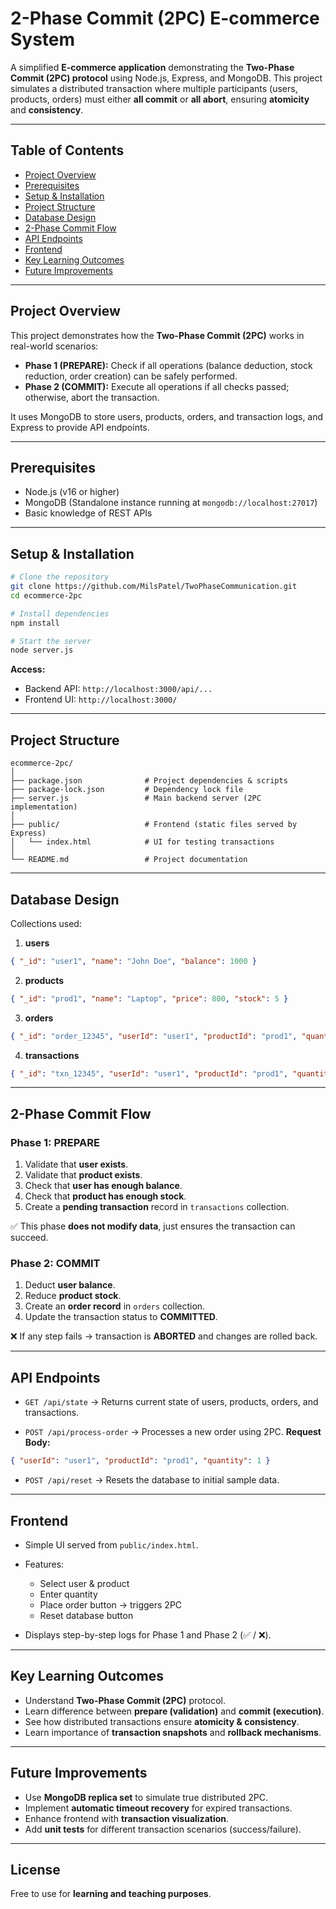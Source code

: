 # 2-Phase Commit (2PC) E-commerce System

A simplified **E-commerce application** demonstrating the **Two-Phase Commit (2PC) protocol** using Node.js, Express, and MongoDB. This project simulates a distributed transaction where multiple participants (users, products, orders) must either **all commit** or **all abort**, ensuring **atomicity** and **consistency**.

---

## Table of Contents

* [Project Overview](#project-overview)
* [Prerequisites](#prerequisites)
* [Setup & Installation](#setup--installation)
* [Project Structure](#project-structure)
* [Database Design](#database-design)
* [2-Phase Commit Flow](#2-phase-commit-flow)
* [API Endpoints](#api-endpoints)
* [Frontend](#frontend)
* [Key Learning Outcomes](#key-learning-outcomes)
* [Future Improvements](#future-improvements)

---

## Project Overview

This project demonstrates how the **Two-Phase Commit (2PC)** works in real-world scenarios:

* **Phase 1 (PREPARE):** Check if all operations (balance deduction, stock reduction, order creation) can be safely performed.
* **Phase 2 (COMMIT):** Execute all operations if all checks passed; otherwise, abort the transaction.

It uses MongoDB to store users, products, orders, and transaction logs, and Express to provide API endpoints.

---

## Prerequisites

* Node.js (v16 or higher)
* MongoDB (Standalone instance running at `mongodb://localhost:27017`)
* Basic knowledge of REST APIs

---

## Setup & Installation

```bash
# Clone the repository
git clone https://github.com/MilsPatel/TwoPhaseCommunication.git
cd ecommerce-2pc

# Install dependencies
npm install

# Start the server
node server.js
```

**Access:**

* Backend API: `http://localhost:3000/api/...`
* Frontend UI: `http://localhost:3000/`

---

## Project Structure

```
ecommerce-2pc/
│
├── package.json              # Project dependencies & scripts
├── package-lock.json         # Dependency lock file
├── server.js                 # Main backend server (2PC implementation)
│
├── public/                   # Frontend (static files served by Express)
│   └── index.html            # UI for testing transactions
│
└── README.md                 # Project documentation
```

---

## Database Design

Collections used:

1. **users**

```json
{ "_id": "user1", "name": "John Doe", "balance": 1000 }
```

2. **products**

```json
{ "_id": "prod1", "name": "Laptop", "price": 800, "stock": 5 }
```

3. **orders**

```json
{ "_id": "order_12345", "userId": "user1", "productId": "prod1", "quantity": 1, "totalCost": 800, "status": "COMPLETED" }
```

4. **transactions**

```json
{ "_id": "txn_12345", "userId": "user1", "productId": "prod1", "quantity": 1, "totalCost": 800, "status": "PREPARED" }
```

---

## 2-Phase Commit Flow

### Phase 1: PREPARE

1. Validate that **user exists**.
2. Validate that **product exists**.
3. Check that **user has enough balance**.
4. Check that **product has enough stock**.
5. Create a **pending transaction** record in `transactions` collection.

✅ This phase **does not modify data**, just ensures the transaction can succeed.

### Phase 2: COMMIT

1. Deduct **user balance**.
2. Reduce **product stock**.
3. Create an **order record** in `orders` collection.
4. Update the transaction status to **COMMITTED**.

❌ If any step fails → transaction is **ABORTED** and changes are rolled back.

---

## API Endpoints

* `GET /api/state` → Returns current state of users, products, orders, and transactions.

* `POST /api/process-order` → Processes a new order using 2PC.
  **Request Body:**

```json
{ "userId": "user1", "productId": "prod1", "quantity": 1 }
```

* `POST /api/reset` → Resets the database to initial sample data.

---

## Frontend

* Simple UI served from `public/index.html`.
* Features:

  * Select user & product
  * Enter quantity
  * Place order button → triggers 2PC
  * Reset database button
* Displays step-by-step logs for Phase 1 and Phase 2 (✅ / ❌).

---

## Key Learning Outcomes

* Understand **Two-Phase Commit (2PC)** protocol.
* Learn difference between **prepare (validation)** and **commit (execution)**.
* See how distributed transactions ensure **atomicity & consistency**.
* Learn importance of **transaction snapshots** and **rollback mechanisms**.

---

## Future Improvements

* Use **MongoDB replica set** to simulate true distributed 2PC.
* Implement **automatic timeout recovery** for expired transactions.
* Enhance frontend with **transaction visualization**.
* Add **unit tests** for different transaction scenarios (success/failure).

---

## License

Free to use for **learning and teaching purposes**.
